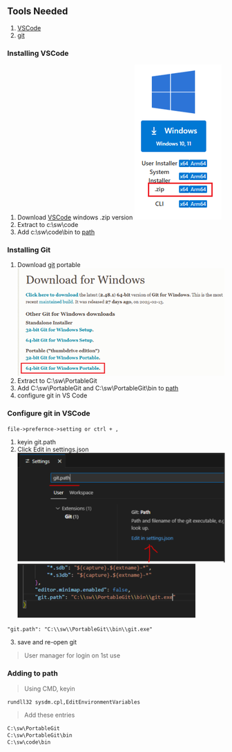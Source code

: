 ## Tools Needed
1. [VSCode][1]
1. [git][2]

### Installing VSCode
1. Download [VSCode][1] windows .zip version 
![](img\vscode-zip.png)
1. Extract to c:\sw\code
1. Add c:\sw\code\bin to [path](#adding-to-path)

### Installing Git

1. Download [git][2] portable
![](img\git-portable.png)
1. Extract to C:\sw\PortableGit
1. Add C:\sw\PortableGit and C:\sw\PortableGit\bin to [path](#adding-to-path)
1. configure git in VS Code

### Configure git in VSCode
`file->prefernce->setting or ctrl + ,`

1. keyin git.path
2. Click Edit in settings.json  
![git.path][3] ![settings.json][4]

`"git.path": "C:\\sw\\PortableGit\\bin\\git.exe"`

3. save and re-open git
> User manager for login on 1st use


### Adding to path
> Using CMD, keyin
```bash
rundll32 sysdm.cpl,EditEnvironmentVariables
```
> Add these entries
```
C:\sw\PortableGit
C:\sw\PortableGit\bin
C:\sw\code\bin
```
[1]:https://code.visualstudio.com/download
[2]:https://git-scm.com/downloads/win
[3]:img/vsc-git-path.png
[4]:img/vsc-git-path-save.png
